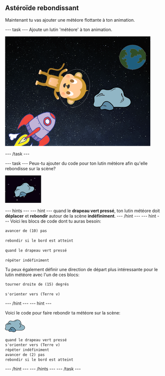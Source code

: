 ## Astéroïde rebondissant

Maintenant tu vas ajouter une météore flottante à ton animation.

\--- task \--- Ajoute un lutin 'météore' à ton animation.

![Ajout d'un lutin de météore](images/space-rock-sprite.png)

\--- /task \---

\--- task \--- Peux-tu ajouter du code pour ton lutin météore afin qu'elle rebondisse sur la scène?

![Tester une météore rebondissante](images/space-bounce-test.png)

\--- hints \--- \--- hint \--- quand le **drapeau vert pressé**, ton lutin météore doit **déplacer** et **rebondir** autour de la scène **indéfiniment**. \--- /hint \--- \--- hint \--- Voici les blocs de code dont tu auras besoin:

```blocks3
avancer de (10) pas

rebondir si le bord est atteint

quand le drapeau vert pressé

répéter indéfiniment
```

Tu peux également définir une direction de départ plus intéressante pour le lutin météore avec l'un de ces blocs:

```blocks3
tourner droite de (15) degrés

s'orienter vers (Terre v)
```

\--- /hint \--- \--- hint \---

Voici le code pour faire rebondir ta météore sur la scène:

![Lutin de Météore](images/sprite-rock.png)

```blocks3
quand le drapeau vert pressé
s'orienter vers (Terre v)
répéter indéfiniment
avancer de (2) pas
rebondir si le bord est atteint
```

\--- /hint \--- \--- /hints \--- \--- /task \---